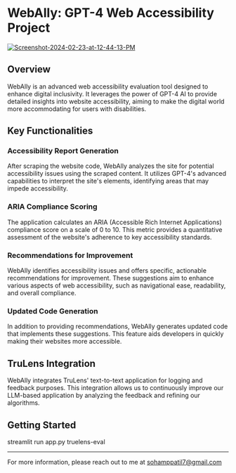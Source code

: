 # WebAlly: GPT-4 Web Accessibility Project

<a href="https://ibb.co/3k8PNQB"><img src="https://i.ibb.co/9GfdTSs/Screenshot-2024-02-23-at-12-44-13-PM.png" alt="Screenshot-2024-02-23-at-12-44-13-PM" border="0"></a>

## Overview
WebAlly is an advanced web accessibility evaluation tool designed to enhance digital inclusivity. It leverages the power of GPT-4 AI to provide detailed insights into website accessibility, aiming to make the digital world more accommodating for users with disabilities.

## Key Functionalities

### Accessibility Report Generation
After scraping the website code, WebAlly analyzes the site for potential accessibility issues using the scraped content. It utilizes GPT-4's advanced capabilities to interpret the site's elements, identifying areas that may impede accessibility.

### ARIA Compliance Scoring
The application calculates an ARIA (Accessible Rich Internet Applications) compliance score on a scale of 0 to 10. This metric provides a quantitative assessment of the website's adherence to key accessibility standards.

### Recommendations for Improvement
WebAlly identifies accessibility issues and offers specific, actionable recommendations for improvement. These suggestions aim to enhance various aspects of web accessibility, such as navigational ease, readability, and overall compliance.

### Updated Code Generation
In addition to providing recommendations, WebAlly generates updated code that implements these suggestions. This feature aids developers in quickly making their websites more accessible.

## TruLens Integration
WebAlly integrates TruLens' text-to-text application for logging and feedback purposes. This integration allows us to continuously improve our LLM-based application by analyzing the feedback and refining our algorithms.

## Getting Started

streamlit run app.py 
truelens-eval

---

For more information, please reach out to me at sohamppatil7@gmail.com

